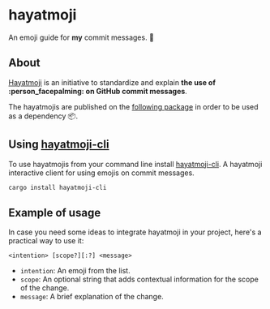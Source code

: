 # hayatmoji

An emoji guide for **my** commit messages. 🫣

## About

[Hayatmoji](https://moji.hayatro.id/) is an initiative to standardize and explain **the use of :person_facepalming: on GitHub commit messages**.

The hayatmojis are published on the [following package](https://crates.io/crates/hayatmoji-cli) in order to be used as a dependency 📦.

## Using [hayatmoji-cli](https://github.com/hayatroid/hayatmoji-cli)

To use hayatmojis from your command line install [hayatmoji-cli](https://github.com/hayatroid/hayatmoji-cli). A hayatmoji interactive client for using emojis on commit messages.

```bash
cargo install hayatmoji-cli
```

## Example of usage

In case you need some ideas to integrate hayatmoji in your project, here's a practical way to use it:

```
<intention> [scope?][:?] <message>
```

- `intention`: An emoji from the list.
- `scope`: An optional string that adds contextual information for the scope of the change.
- `message`: A brief explanation of the change.
